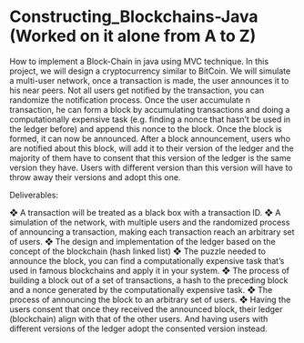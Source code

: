 # Constructing_Blockchains-Java (Worked on it alone from A to Z)
How to implement a Block-Chain in java using MVC technique.
In this project, we will design a cryptocurrency similar to BitCoin. We will simulate a
multi-user network, once a transaction is made, the user announces it to his near peers.
Not all users get notified by the transaction, you can randomize the notification process.
Once the user accumulate n transaction, he can form a block by accumulating
transactions and doing a computationally expensive task (e.g. finding a nonce that
hasn’t be used in the ledger before) and append this nonce to the block. Once the block
is formed, it can now be announced. After a block announcement, users who are
notified about this block, will add it to their version of the ledger and the majority of them
have to consent that this version of the ledger is the same version they have. Users with
different version than this version will have to throw away their versions and adopt this
one.

Deliverables:

❖ A transaction will be treated as a black box with a transaction ID.
❖ A simulation of the network, with multiple users and the randomized process of
announcing a transaction, making each transaction reach an arbitrary set of
users.
❖ The design and implementation of the ledger based on the concept of the
blockchain (hash linked list)
❖ The puzzle needed to announce the block, you can find a computationally
expensive task that’s used in famous blockchains and apply it in your system.
❖ The process of building a block out of a set of transactions, a hash to the
preceding block and a nonce generated by the computationally expensive task.
❖ The process of announcing the block to an arbitrary set of users.
❖ Having the users consent that once they received the announced block, their
ledger (blockchain) align with that of the other users. And having users with
different versions of the ledger adopt the consented version instead.

